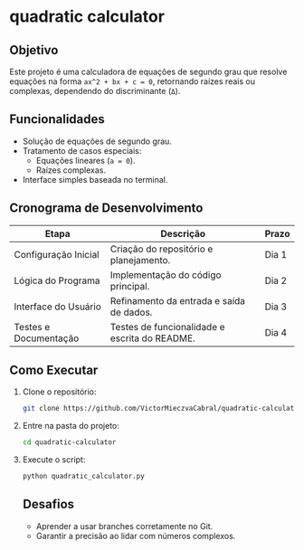 # quadratic calculator

## Objetivo
Este projeto é uma calculadora de equações de segundo grau que resolve equações na forma `ax^2 + bx + c = 0`, retornando raízes reais ou complexas, dependendo do discriminante (`Δ`).

## Funcionalidades
- Solução de equações de segundo grau.
- Tratamento de casos especiais:
  - Equações lineares (`a = 0`).
  - Raízes complexas.
- Interface simples baseada no terminal.

## Cronograma de Desenvolvimento
| Etapa                 | Descrição                                  | Prazo      |
|-----------------------|--------------------------------------------|------------|
| Configuração Inicial  | Criação do repositório e planejamento.     | Dia 1      |
| Lógica do Programa    | Implementação do código principal.         | Dia 2      |
| Interface do Usuário  | Refinamento da entrada e saída de dados.   | Dia 3      |
| Testes e Documentação | Testes de funcionalidade e escrita do README. | Dia 4      |

## Como Executar
1. Clone o repositório:
   ```bash
   git clone https://github.com/VictorMieczvaCabral/quadratic-calculator.git
   ```
2. Entre na pasta do projeto:
   ```bash
   cd quadratic-calculator
   ```
3. Execute o script:
   ```bash
   python quadratic_calculator.py
   ```
   ## Desafios
   - Aprender a usar branches corretamente no Git.
   - Garantir a precisão ao lidar com números complexos.

